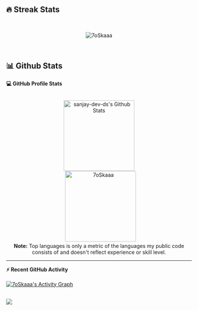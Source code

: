 

## 🔥 Streak Stats
  <br>
   <p align="center">
  <img src="https://github-readme-streak-stats.herokuapp.com/?user=sanjay-dev-ds&theme=algolia" alt="7oSkaaa" />

</p>

<br>

## 📊 Github Stats



  <summary><b>💻 GitHub Profile Stats</b></summary>
  <br/>
  <p align="center">
    <a href="https://github.com/sanjay-dev-ds/github-readme-stats"><img alt="sanjay-dev-ds's Github Stats" src="https://github-readme-stats.vercel.app/api?username=7oSkaaa&show_icons=true&count_private=true&theme=algolia" height="192px"/></a>
<br/>
  &nbsp;
	  <img src="https://github-readme-stats.vercel.app/api/top-langs?username=sanjay-dev-ds&langs_count=10&show_icons=true&locale=en&layout=compact&theme=algolia" alt="7oSkaaa" height="192px"/>
  <br/>
  <b>Note:</b> Top languages is only a metric of the languages my public code consists of and doesn't reflect experience or skill level.
  </p>

----

  <summary><b>⚡ Recent GitHub Activity</b></summary>
  <br/>
   <a href="https://github.com/sanjay-dev-dsa"><img alt="7oSkaaa's Activity Graph" src="https://activity-graph.herokuapp.com/graph?username=7oSkaaa&custom_title=sanjay-dev-ds's%20Contribution%20Graph&theme=react-dark" /></a>
  <br/>


<br/>



![](https://komarev.com/ghpvc/?username=sanjay-dev-ds&color=blue)

